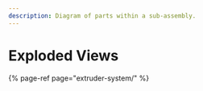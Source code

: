 ```yaml
---
description: Diagram of parts within a sub-assembly.
---
```


# Exploded Views

{% page-ref page="extruder-system/" %}




